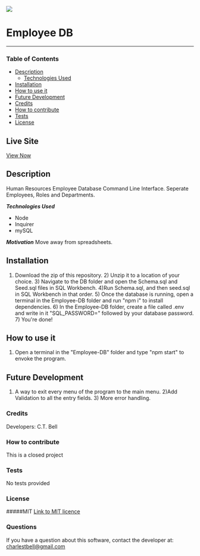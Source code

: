 [<img src="https://img.shields.io/badge/License-MIT-%23cdd755.svg?style=flat-square">](<https://opensource.org/licenses/MIT>)
# Employee DB <!-- omit in toc -->
--- 
### Table of Contents

- [Description](#description)
  - [Technologies Used](#technologies-used)
- [Installation](#installation)
- [How to use it](#how-to-use-it)
- [Future Development](#future-development)
- [Credits](#credits)
- [How to contribute](#how-to-contribute)
- [Tests](#tests)
- [License](#license)

## Live Site
[View Now]()

## Description
Human Resources Employee Database Command Line Interface. Seperate Employees, Roles and Departments.

___Technologies Used___
- Node
- Inquirer
- mySQL


___Motivation___
Move away from spreadsheets.

## Installation
1) Download the zip of this repository. 2) Unzip it to a location of your choice. 3) Navigate to the DB folder and open the Schema.sql and Seed.sql files in SQL Workbench. 4)Run Schema.sql, and then seed.sql in SQL Workbench in that order. 5) Once the database is running, open a terminal in the Employee-DB folder and run "npm i" to install dependencies. 6) In the Employee-DB folder, create a file called .env and write in it "SQL_PASSWORD=" followed by your database password. 7) You're done!

## How to use it
1) Open a terminal in the "Employee-DB" folder and type "npm start" to envoke the program.

## Future Development
1) A way to exit every menu of the program to the main menu. 2)Add Validation to all the entry fields. 3) More error handling.

### Credits
Developers: C.T. Bell
### How to contribute
This is a closed project

### Tests
No tests provided

### License
#####MIT
[Link to MIT licence](https://opensource.org/licenses/MIT)

### Questions
If you have a question about this software, contact the developer at:
charlestbell@gmail.com

